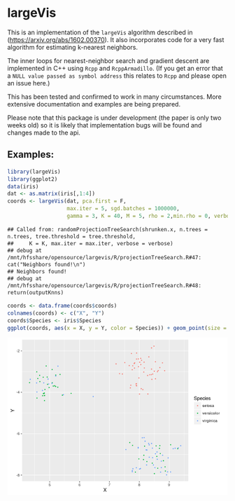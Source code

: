 largeVis
================

This is an implementation of the `largeVis` algorithm described in (<https://arxiv.org/abs/1602.00370>). It also incorporates code for a very fast algorithm for estimating k-nearest neighbors.

The inner loops for nearest-neighbor search and gradient descent are implemented in C++ using `Rcpp` and `RcppArmadillo`. (If you get an error that a `NULL value passed as symbol address` this relates to `Rcpp` and please open an issue here.)

This has been tested and confirmed to work in many circumstances. More extensive documentation and examples are being prepared.

Please note that this package is under development (the paper is only two weeks old) so it is likely that implementation bugs will be found and changes made to the api.

Examples:
---------

``` r
library(largeVis)
library(ggplot2)
data(iris)
dat <- as.matrix(iris[,1:4])
coords <- largeVis(dat, pca.first = F, 
                   max.iter = 5, sgd.batches = 1000000, 
                   gamma = 3, K = 40, M = 5, rho = 2,min.rho = 0, verbose = FALSE)
```

    ## Called from: randomProjectionTreeSearch(shrunken.x, n.trees = n.trees, tree.threshold = tree.threshold, 
    ##     K = K, max.iter = max.iter, verbose = verbose)
    ## debug at /mnt/hfsshare/opensource/largevis/R/projectionTreeSearch.R#47: cat("Neighbors found!\n")
    ## Neighbors found!
    ## debug at /mnt/hfsshare/opensource/largevis/R/projectionTreeSearch.R#48: return(outputKnns)

``` r
coords <- data.frame(coords$coords)
colnames(coords) <- c("X", "Y")
coords$Species <- iris$Species
ggplot(coords, aes(x = X, y = Y, color = Species)) + geom_point(size = 0.5)
```

![](README_files/figure-markdown_github/iris-1.png)<!-- -->
